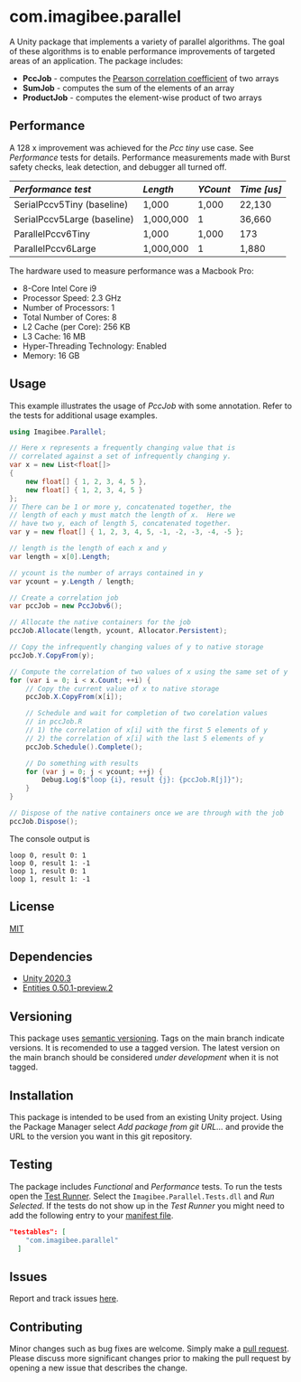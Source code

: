 # com.imagibee.parallel
A Unity package that implements a variety of parallel algorithms.  The goal of these algorithms is to enable performance improvements of targeted areas of an application.  The package includes:

* __PccJob__ - computes the [Pearson correlation coefficient](https://en.wikipedia.org/wiki/Pearson_correlation_coefficient) of two arrays
* __SumJob__ - computes the sum of the elements of an array
* __ProductJob__ - computes the element-wise product of two arrays

## Performance
A 128 x improvement was achieved for the _Pcc tiny_ use case.  See _Performance_ tests for details. Performance measurements made with Burst safety checks, leak detection, and debugger all turned off.

| _Performance test_  | _Length_  | _YCount_  | _Time [us]_  |
|:----------|:----------|:----------|:----------|
| SerialPccv5Tiny (baseline) | 1,000    | 1,000    | 22,130    |
| SerialPccv5Large (baseline) | 1,000,000    | 1    | 36,660    |
| ParallelPccv6Tiny | 1,000    | 1,000    | 173   |
| ParallelPccv6Large | 1,000,000    | 1    | 1,880    |

The hardware used to measure performance was a Macbook Pro:
- 8-Core Intel Core i9
- Processor Speed:	2.3 GHz
- Number of Processors:	1
- Total Number of Cores:	8
- L2 Cache (per Core):	256 KB
- L3 Cache:	16 MB
- Hyper-Threading Technology:	Enabled
- Memory:	16 GB

## Usage
This example illustrates the usage of _PccJob_ with some annotation.  Refer to the tests for additional usage examples.
```cs
using Imagibee.Parallel;

// Here x represents a frequently changing value that is
// correlated against a set of infrequently changing y.
var x = new List<float[]>
{
    new float[] { 1, 2, 3, 4, 5 },
    new float[] { 1, 2, 3, 4, 5 }
};
// There can be 1 or more y, concatenated together, the
// length of each y must match the length of x.  Here we
// have two y, each of length 5, concatenated together.
var y = new float[] { 1, 2, 3, 4, 5, -1, -2, -3, -4, -5 };

// length is the length of each x and y
var length = x[0].Length;

// ycount is the number of arrays contained in y
var ycount = y.Length / length;

// Create a correlation job
var pccJob = new PccJobv6();

// Allocate the native containers for the job
pccJob.Allocate(length, ycount, Allocator.Persistent);

// Copy the infrequently changing values of y to native storage
pccJob.Y.CopyFrom(y);

// Compute the correlation of two values of x using the same set of y
for (var i = 0; i < x.Count; ++i) {
    // Copy the current value of x to native storage
    pccJob.X.CopyFrom(x[i]);

    // Schedule and wait for completion of two corelation values
    // in pccJob.R
    // 1) the correlation of x[i] with the first 5 elements of y
    // 2) the correlation of x[i] with the last 5 elements of y
    pccJob.Schedule().Complete();

    // Do something with results
    for (var j = 0; j < ycount; ++j) {
        Debug.Log($"loop {i}, result {j}: {pccJob.R[j]}");
    }
}

// Dispose of the native containers once we are through with the job
pccJob.Dispose();
```

The console output is
```shell
loop 0, result 0: 1
loop 0, result 1: -1
loop 1, result 0: 1
loop 1, result 1: -1
```

## License
[MIT](https://www.mit.edu/~amini/LICENSE.md)

## Dependencies
* [Unity 2020.3](https://unity3d.com/unity/whats-new/2020.3.0)
* [Entities 0.50.1-preview.2](https://docs.unity3d.com/Packages/com.unity.entities@0.50/manual/index.html)

## Versioning
This package uses [semantic versioning](https://en.wikipedia.org/wiki/Software_versioning#Semantic_versioning).  Tags on the main branch indicate versions.  It is recomended to use a tagged version.  The latest version on the main branch should be considered _under development_ when it is not tagged.

## Installation
This package is intended to be used from an existing Unity project.  Using the Package Manager select _Add package from git URL..._ and provide the URL to the version you want in this git repository.

## Testing
The package includes _Functional_ and _Performance_ tests.  To run the tests open the [Test Runner](https://docs.unity3d.com/2020.3/Documentation/Manual/testing-editortestsrunner.html).  Select the `Imagibee.Parallel.Tests.dll` and _Run Selected_.  If the tests do not show up in the _Test Runner_ you might need to add the following entry to your [manifest file](https://docs.unity3d.com/2020.3/Documentation/Manual/upm-manifestPrj.html).

```json
"testables": [
    "com.imagibee.parallel"
  ]
```

## Issues
Report and track issues [here](https://github.com/imagibee/com.imagibee.parallel/issues).

## Contributing
Minor changes such as bug fixes are welcome.  Simply make a [pull request](https://opensource.com/article/19/7/create-pull-request-github).  Please discuss more significant changes prior to making the pull request by opening a new issue that describes the change.
